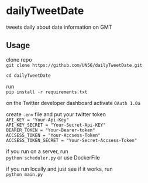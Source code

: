 # dailyTweetDate
tweets daily about date information on GMT  

## Usage

clone repo  
`git clone https://github.com/UN56/dailyTweetDate.git`

`cd dailyTweetDate`

run  
`pip install -r requirements.txt`  

on the Twitter developer dashboard activate `OAuth 1.0a`  

create `.env` file and put your twitter token  
`API_KEY = "Your-Api-Key"`  
`API_KEY_SECRET = "Your-Secret-Api-KEY"`  
`BEARER_TOKEN = "Your-Bearer-token"`  
`ACCSESS_TOKEN = "Your-Accsess-Token"`  
`ACCSESS_TOKEN_SECRET = "Your-Secret-Accsess-Token"`  

if you run on a server, run  
`python scheduler.py` or use DockerFile  

if you run locally and just see if it works, run  
`python main.py`  